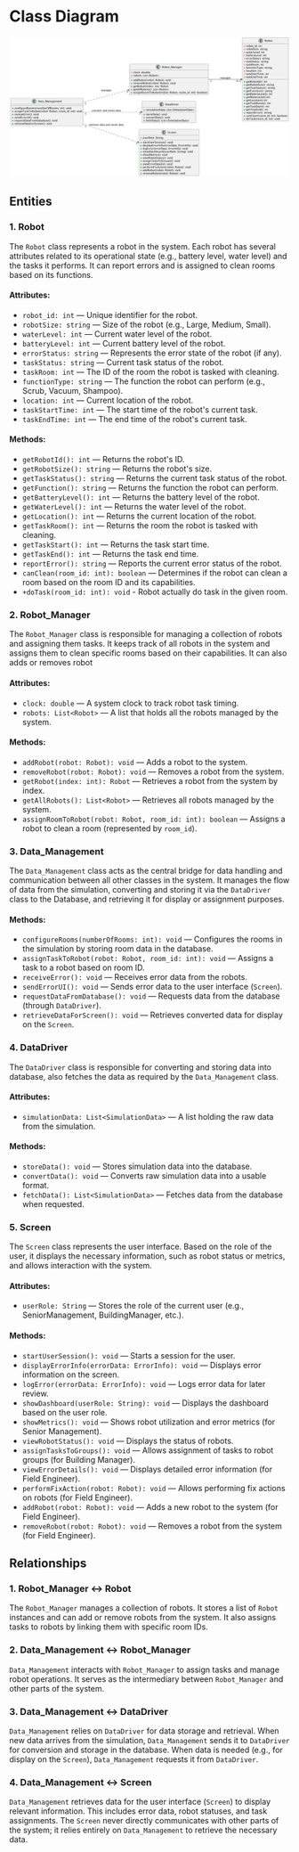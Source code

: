 # Class Diagram
![Class_Diagram](ClassDiagram.png)

## Entities

### 1. **Robot**
The `Robot` class represents a robot in the system. Each robot has several attributes related to its operational state (e.g., battery level, water level) and the tasks it performs. It can report errors and is assigned to clean rooms based on its functions.

#### Attributes:
- `robot_id: int` — Unique identifier for the robot.
- `robotSize: string` — Size of the robot (e.g., Large, Medium, Small).
- `waterLevel: int` — Current water level of the robot.
- `batteryLevel: int` — Current battery level of the robot.
- `errorStatus: string` — Represents the error state of the robot (if any).
- `taskStatus: string` — Current task status of the robot.
- `taskRoom: int` — The ID of the room the robot is tasked with cleaning.
- `functionType: string` — The function the robot can perform (e.g., Scrub, Vacuum, Shampoo).
- `location: int` — Current location of the robot.
- `taskStartTime: int` — The start time of the robot's current task.
- `taskEndTime: int` — The end time of the robot's current task.

#### Methods:
- `getRobotId(): int` — Returns the robot's ID.
- `getRobotSize(): string` — Returns the robot's size.
- `getTaskStatus(): string` — Returns the current task status of the robot.
- `getFunction(): string` — Returns the function the robot can perform.
- `getBatteryLevel(): int` — Returns the battery level of the robot.
- `getWaterLevel(): int` — Returns the water level of the robot.
- `getLocation(): int` — Returns the current location of the robot.
- `getTaskRoom(): int` — Returns the room the robot is tasked with cleaning.
- `getTaskStart(): int` — Returns the task start time.
- `getTaskEnd(): int` — Returns the task end time.
- `reportError(): string` — Reports the current error status of the robot.
- `canClean(room_id: int): boolean` — Determines if the robot can clean a room based on the room ID and its capabilities.
- `+doTask(room_id: int): void` - Robot actually do task in the given room.

### 2. **Robot_Manager**
The `Robot_Manager` class is responsible for managing a collection of robots and assigning them tasks. It keeps track of all robots in the system and assigns them to clean specific rooms based on their capabilities. It can also adds or removes robot

#### Attributes:
- `clock: double` — A system clock to track robot task timing.
- `robots: List<Robot>` — A list that holds all the robots managed by the system.

#### Methods:
- `addRobot(robot: Robot): void` — Adds a robot to the system.
- `removeRobot(robot: Robot): void` — Removes a robot from the system.
- `getRobot(index: int): Robot` — Retrieves a robot from the system by index.
- `getAllRobots(): List<Robot>` — Retrieves all robots managed by the system.
- `assignRoomToRobot(robot: Robot, room_id: int): boolean` — Assigns a robot to clean a room (represented by `room_id`).

### 3. **Data_Management**
The `Data_Management` class acts as the central bridge for data handling and communication between all other classes in the system. It manages the flow of data from the simulation, converting and storing it via the `DataDriver` class to the Database, and retrieving it for display or assignment purposes.

#### Methods:
- `configureRooms(numberOfRooms: int): void` — Configures the rooms in the simulation by storing room data in the database.
- `assignTaskToRobot(robot: Robot, room_id: int): void` — Assigns a task to a robot based on room ID.
- `receiveError(): void` — Receives error data from the robots.
- `sendErrorUI(): void` — Sends error data to the user interface (`Screen`).
- `requestDataFromDatabase(): void` — Requests data from the database (through `DataDriver`).
- `retrieveDataForScreen(): void` — Retrieves converted data for display on the `Screen`.

### 4. **DataDriver**
The `DataDriver` class is responsible for converting and storing data into database, also fetches the data as required by the `Data_Management` class.

#### Attributes:
- `simulationData: List<SimulationData>` — A list holding the raw data from the simulation.

#### Methods:
- `storeData(): void` — Stores simulation data into the database.
- `convertData(): void` — Converts raw simulation data into a usable format.
- `fetchData(): List<SimulationData>` — Fetches data from the database when requested.

### 5. **Screen**
The `Screen` class represents the user interface. Based on the role of the user, it displays the necessary information, such as robot status or metrics, and allows interaction with the system.

#### Attributes:
- `userRole: String` — Stores the role of the current user (e.g., SeniorManagement, BuildingManager, etc.).

#### Methods:
- `startUserSession(): void` — Starts a session for the user.
- `displayErrorInfo(errorData: ErrorInfo): void` — Displays error information on the screen.
- `logError(errorData: ErrorInfo): void` — Logs error data for later review.
- `showDashboard(userRole: String): void` — Displays the dashboard based on the user role.
- `showMetrics(): void` — Shows robot utilization and error metrics (for Senior Management).
- `viewRobotStatus(): void` — Displays the status of robots.
- `assignTasksToGroups(): void` — Allows assignment of tasks to robot groups (for Building Manager).
- `viewErrorDetails(): void` — Displays detailed error information (for Field Engineer).
- `performFixAction(robot: Robot): void` — Allows performing fix actions on robots (for Field Engineer).
- `addRobot(robot: Robot): void` — Adds a new robot to the system (for Field Engineer).
- `removeRobot(robot: Robot): void` — Removes a robot from the system (for Field Engineer).

## Relationships

### 1. **Robot_Manager ↔ Robot**
The `Robot_Manager` manages a collection of robots. It stores a list of `Robot` instances and can add or remove robots from the system. It also assigns tasks to robots by linking them with specific room IDs.

### 2. **Data_Management ↔ Robot_Manager**
`Data_Management` interacts with `Robot_Manager` to assign tasks and manage robot operations. It serves as the intermediary between `Robot_Manager` and other parts of the system.

### 3. **Data_Management ↔ DataDriver**
`Data_Management` relies on `DataDriver` for data storage and retrieval. When new data arrives from the simulation, `Data_Management` sends it to `DataDriver` for conversion and storage in the database. When data is needed (e.g., for display on the `Screen`), `Data_Management` requests it from `DataDriver`.

### 4. **Data_Management ↔ Screen**
`Data_Management` retrieves data for the user interface (`Screen`) to display relevant information. This includes error data, robot statuses, and task assignments. The `Screen` never directly communicates with other parts of the system; it relies entirely on `Data_Management` to retrieve the necessary data.
